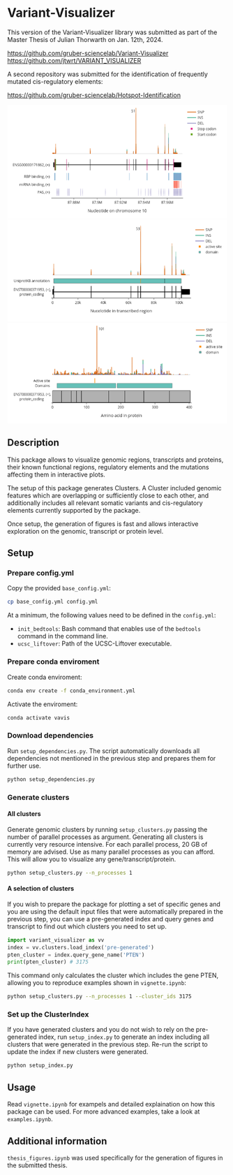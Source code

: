 # Variant-Visualizer

This version of the Variant-Visualizer library was submitted as part of the Master Thesis of Julian Thorwarth on Jan. 12th, 2024.

https://github.com/gruber-sciencelab/Variant-Visualizer
https://github.com/jtwrt/VARIANT_VISUALIZER

A second repository was submitted for the identification of frequently mutated cis-regulatory elements:

https://github.com/gruber-sciencelab/Hotspot-Identification

![PTEN genomic region, cis-regulatory elements and somatic variants](example_figures/example_pten_gene.png)
![PTEN transcript with annotations from UniprotKB](example_figures/example_pten_transcript.png)
![PTEN protein with annotations from UniprotKB](example_figures/example_pten_protein.png)

## Description

This package allows to visualize genomic regions, transcripts and proteins, their known functional regions, regulatory elements and the mutations affecting them in interactive plots.

The setup of this package generates Clusters. A Cluster included genomic features which are overlapping or sufficiently close to each other, and additionally includes all relevant somatic variants and cis-regulatory elements currently supported by the package.

Once setup, the generation of figures is fast and allows interactive exploration on the genomic, transcript or protein level.  

## Setup

### Prepare config.yml

Copy the provided `base_config.yml`:
```bash
cp base_config.yml config.yml
```

At a minimum, the following values need to be defined in the `config.yml`:
- `init_bedtools`: Bash command that enables use of the `bedtools` command in the command line.
- `ucsc_liftover`: Path of the UCSC-Liftover executable.

### Prepare conda enviroment

Create conda enviroment:
```bash
conda env create -f conda_environment.yml
```
Activate the enviroment:
```bash
conda activate vavis
```

### Download dependencies

Run `setup_dependencies.py`. The script automatically downloads all dependencies not mentioned in the previous step and prepares them for further use.

```bash
python setup_dependencies.py
```

### Generate clusters

#### All clusters

Generate genomic clusters by running `setup_clusters.py` passing the number of parallel processes as argument.
Generating all clusters is currently very resource intensive. For each parallel process, 20 GB of memory are advised. Use as many parallel processes as you can afford. This will allow you to visualize any gene/transcript/protein.

```bash
python setup_clusters.py --n_processes 1
```

#### A selection of clusters

If you wish to prepare the package for plotting a set of specific genes and you are using the default input files that were automatically prepared in the previous step, you can use a pre-generated index and query genes and transcript to find out which clusters you need to set up.

```python
import variant_visualizer as vv
index = vv.clusters.load_index('pre-generated')
pten_cluster = index.query_gene_name('PTEN')
print(pten_cluster) # 3175
```

This command only calculates the cluster which includes the gene PTEN, allowing you to reproduce examples shown in `vignette.ipynb`:

```bash
python setup_clusters.py --n_processes 1 --cluster_ids 3175
```

### Set up the ClusterIndex

If you have generated clusters and you do not wish to rely on the pre-generated index, run `setup_index.py` to generate an index including all clusters that were generated in the previous step. Re-run the script to update the index if new clusters were generated.

```bash
python setup_index.py
```

## Usage
Read `vignette.ipynb` for exampels and detailed explaination on how this package can be used.
For more advanced examples, take a look at `examples.ipynb`.

## Additional information
`thesis_figures.ipynb` was used specifically for the generation of figures in the submitted thesis.
